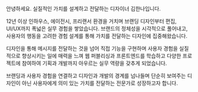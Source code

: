 안녕하세요. 실질적인 가치를 설계하고 전달하는 디자이너 김한나입니다.

12년 이상 인하우스, 에이전시, 프리랜서 환경을 거치며
브랜딩 디자인부터 편집, UI/UX까지 폭넓은 실무 경험을 쌓았습니다.
브랜드의 정체성을 시각적으로 풀어내고, 사용자의 행동을 고려한
경험 설계를 통해 가치를 전달하는 디자인에 집중해왔습니다.

디자인을 통해 메시지를 전달하는 것을 넘어 직접 기능을 구현하며
사용자 경험을 실질적으로 향상시키는 일에 매력을 느껴
웹 퍼블리싱과 프론트엔드를 학습하고 다양한 프로젝트에 참여하여
기획과 개발까지 아우르는 실무 역량을 갖추게 되었습니다.

브랜딩과 사용자 경험을 연결하고 디자인과 개발의 경계를 넘나들며
단순히 보여주는 디자인이 아닌 사용자에게 의미 있는 가치를 전달하는
전문가로 성장하고자 합니다.